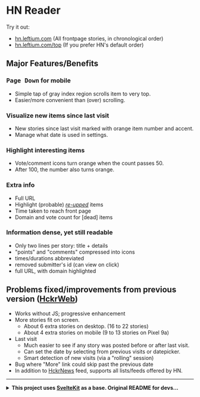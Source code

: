# HN Reader

Try it out:
- [hn.leftium.com](https://hn.leftium.com) (All frontpage stories, in chronological order)
- [hn.leftium.com/top](https://hn.leftium.com/top) (If you prefer HN's default order)

## Major Features/Benefits

### <kbd>**Page Down**</kbd> for mobile
- Simple tap of gray index region scrolls item to very top.
- Easier/more convenient than (over) scrolling.


### Visualize new items since last visit
- New stories since last visit marked with orange item number and accent.
- Manage what date is used in settings.


### Highlight interesting items
- Vote/comment icons turn orange when the count passes 50.
- After 100, the number also turns orange.


### Extra info
- Full URL
- Highlight (probable) [*re-upped*](https://hw.leftium.com/#/item/10537417) items
- Time taken to reach front page
- Domain and vote count for [dead] items


### Information dense, yet still readable
- Only two lines per story: title + details
- "points" and "comments" compressed into icons
- times/durations abbreviated
- removed submitter's id (can view on click)
- full URL, with domain highlighted

## Problems fixed/improvements from previous version ([HckrWeb](https://hw.leftium.com/))
- Works without JS; progressive enhancement
- More stories fit on screen.
  - About 6 extra stories on desktop. (16 to 22 stories)
  - About 4 extra stories on mobile (9 to 13 stories on Pixel 9a)
- Last visit
  - Much easier to see if any story was posted before or after last visit.
  - Can set the date by selecting from previous visits or datepicker.
  - Smart detection of new visits (via a "rolling" session)
- Bug where "More" link could skip past the previous date
- In addition to [HckrNews](https://hckrnews.com/) feed, supports all lists/feeds offered by HN.

---

<details>
<summary><b>This project uses <a href="https://svelte.dev/docs/kit">SvelteKit</a> as a base. Original README for devs...</summary>

# sv

Everything you need to build a Svelte project, powered by [`sv`](https://github.com/sveltejs/cli).

## Creating a project

If you're seeing this, you've probably already done this step. Congrats!

```sh
# create a new project in the current directory
npx sv create

# create a new project in my-app
npx sv create my-app
```

## Developing

Once you've created a project and installed dependencies with `npm install` (or `pnpm install` or `yarn`), start a development server:

```sh
npm run dev

# or start the server and open the app in a new browser tab
npm run dev -- --open
```

## Building

To create a production version of your app:

```sh
npm run build
```

You can preview the production build with `npm run preview`.

> To deploy your app, you may need to install an [adapter](https://svelte.dev/docs/kit/adapters) for your target environment.

</details>
